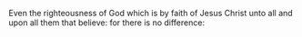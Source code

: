 Even the righteousness of God which is by faith of Jesus Christ unto all and upon all them that believe: for there is no difference:

